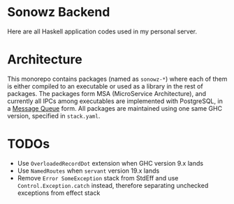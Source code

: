 # Sonowz Backend

Here are all Haskell application codes used in my personal server.

# Architecture

This monorepo contains packages (named as `sonowz-*`) where each of them is either compiled to an executable or used as a library in the rest of packages.
The packages form MSA (MicroService Architecture), and currently all IPCs among executables are implemented with PostgreSQL, in a [Message Queue](sonowz-core/src/Sonowz/Core/MessageQueue/Effect.hs) form.
All packages are maintained using one same GHC version, specified in `stack.yaml`.

# TODOs

- Use `OverloadedRecordDot` extension when GHC version 9.x lands
- Use `NamedRoutes` when `servant` version 19.x lands
- Remove `Error SomeException` stack from StdEff and use `Control.Exception.catch` instead, therefore separating unchecked exceptions from effect stack
